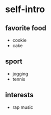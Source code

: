 # self-intro

## favorite food
- cookie
- cake
## sport
- jogging
- tennis
## interests
- rap music
